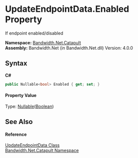 ﻿# UpdateEndpointData.Enabled Property 
 

If endpoint enabled/disabled

**Namespace:**&nbsp;<a href ="N_Bandwidth_Net_Catapult.md">Bandwidth.Net.Catapult</a><br />**Assembly:**&nbsp;Bandwidth.Net (in Bandwidth.Net.dll) Version: 4.0.0

## Syntax

**C#**<br />
``` C#
public Nullable<bool> Enabled { get; set; }
```


#### Property Value
Type: <a href="http://msdn2.microsoft.com/en-us/library/b3h38hb0" target="_blank">Nullable</a>(<a href="http://msdn2.microsoft.com/en-us/library/a28wyd50" target="_blank">Boolean</a>)

## See Also


#### Reference
<a href ="T_Bandwidth_Net_Catapult_UpdateEndpointData.md">UpdateEndpointData Class</a><br /><a href ="N_Bandwidth_Net_Catapult.md">Bandwidth.Net.Catapult Namespace</a><br />